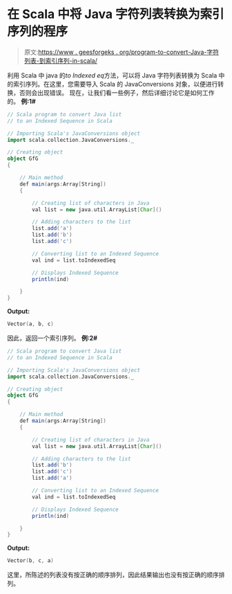 # 在 Scala 中将 Java 字符列表转换为索引序列的程序

> 原文:[https://www . geesforgeks . org/program-to-convert-Java-字符列表-到索引序列-in-scala/](https://www.geeksforgeeks.org/program-to-convert-java-list-of-characters-to-an-indexed-sequence-in-scala/)

利用 Scala 中 java 的*to Indexed eq*方法，可以将 Java 字符列表转换为 Scala 中的索引序列。在这里，您需要导入 Scala 的 JavaConversions 对象，以便进行转换，否则会出现错误。
现在，让我们看一些例子，然后详细讨论它是如何工作的。
**例:1#**

```scala
// Scala program to convert Java list 
// to an Indexed Sequence in Scala

// Importing Scala's JavaConversions object
import scala.collection.JavaConversions._

// Creating object
object GfG
{ 

    // Main method
    def main(args:Array[String])
    {

        // Creating list of characters in Java
        val list = new java.util.ArrayList[Char]()

        // Adding characters to the list
        list.add('a')
        list.add('b')
        list.add('c')

        // Converting list to an Indexed Sequence 
        val ind = list.toIndexedSeq

        // Displays Indexed Sequence
        println(ind)

    }
}
```

**Output:**

```scala
Vector(a, b, c)

```

因此，返回一个索引序列。
**例:2#**

```scala
// Scala program to convert Java list 
// to an Indexed Sequence in Scala

// Importing Scala's JavaConversions object
import scala.collection.JavaConversions._

// Creating object
object GfG
{ 

    // Main method
    def main(args:Array[String])
    {

        // Creating list of characters in Java
        val list = new java.util.ArrayList[Char]()

        // Adding characters to the list
        list.add('b')
        list.add('c')
        list.add('a')

        // Converting list to an Indexed Sequence 
        val ind = list.toIndexedSeq

        // Displays Indexed Sequence
        println(ind)

    }
}
```

**Output:**

```scala
Vector(b, c, a)

```

这里，所陈述的列表没有按正确的顺序排列，因此结果输出也没有按正确的顺序排列。